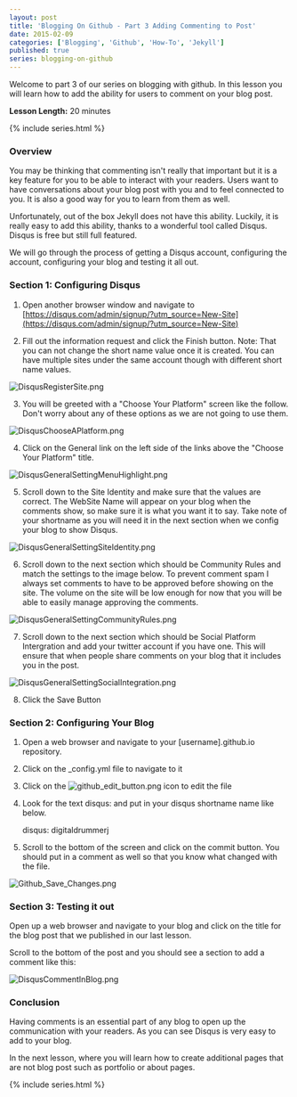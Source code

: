 ```yaml
---
layout: post
title: 'Blogging On Github - Part 3 Adding Commenting to Post'
date: 2015-02-09
categories: ['Blogging', 'Github', 'How-To', 'Jekyll']
published: true
series: blogging-on-github
---
```

Welcome to part 3 of our series on blogging with github.  In this lesson you will learn how to add the ability for users to comment on your blog post.

**Lesson Length:** 20 minutes

{% include series.html %}

### Overview

You may be thinking that commenting isn't really that important but it is a key feature for you to be able to interact with your readers.  Users want to have conversations about your blog post with you and to feel connected to you.   It is also a good way for you to learn from them as well.  

Unfortunately, out of the box Jekyll does not have this  ability.   Luckily, it is really easy to add this ability, thanks to a wonderful tool called Disqus.  Disqus is free but still full featured.

 We will go through the process of getting a Disqus account, configuring  the account,  configuring your blog and testing it all out.

### Section 1:  Configuring Disqus

1. Open another browser window and navigate to [https://disqus.com/admin/signup/?utm_source=New-Site](https://disqus.com/admin/signup/?utm_source=New-Site)

2. Fill out the information request and click the Finish button.  Note: That you can not change the short name value once it is created.  You can have multiple sites under the same account though with different short name values.

![DisqusRegisterSite.png]({{site.url}}/images/DisqusRegisterSite.png)

3. You will be greeted with a "Choose Your Platform" screen like the follow.  Don't worry about any of these options as we are not going to use them.

![DisqusChooseAPlatform.png]({{site.url}}/images/DisqusChooseAPlatform.png)

4. Click on the General link on the left side of the links above the "Choose Your Platform" title.

![DisqusGeneralSettingMenuHighlight.png]({{site.url}}/images/DisqusGeneralSettingMenuHighlight.png)

5. Scroll down to the Site Identity and make sure that the values are correct.  The WebSite Name will appear on your blog when the comments show, so make sure it is what you want it to say.  Take note of your shortname as you will need it in the next section when we config your blog to show Disqus.

![DisqusGeneralSettingSiteIdentity.png]({{site.url}}/images/DisqusGeneralSettingSiteIdentity.png)

6. Scroll down to the next section which should be Community Rules and match the settings to the image below.  To prevent comment spam I always set comments to have to be approved before showing on the site.  The volume on the site will be low enough for now that you will be able to easily manage approving the comments.

![DisqusGeneralSettingCommunityRules.png]({{site.url}}/images/DisqusGeneralSettingCommunityRules.png)

7. Scroll down to the next section which should be Social Platform Intergration and add your twitter account if you have one.  This will ensure that when people share comments on your blog that it includes you in the post.

![DisqusGeneralSettingSocialIntegration.png]({{site.url}}/images/DisqusGeneralSettingSocialIntegration.png)

8.  Click the Save Button

### Section 2: Configuring Your Blog

1. Open a web browser and navigate to your [username].github.io repository. 
2. Click on the _config.yml file to navigate to it 
3. Click on the ![github_edit_button.png]({{site.url}}/images/github_edit_button.png) icon to edit the file
4. Look for the text disqus: and put in your disqus shortname name like below.

	disqus: digitaldrummerj
	
5. Scroll to the bottom of the screen and click on the commit button.  You should put in a comment as well so that you know what changed with the file.

![Github_Save_Changes.png]({{site.url}}/images/Github_Save_Changes.png)


###  Section 3: Testing it out

Open up a web browser and navigate to your blog and click on the title for the blog post that we published in our last lesson.

Scroll to the bottom of the post and you should see a section to add a comment like this:

![DisqusCommentInBlog.png]({{site.url}}/images/DisqusCommentInBlog.png)

### Conclusion

Having comments is an essential part of any blog to open up the communication with your readers.  As you can see Disqus is very easy to add to your blog.


In the next lesson, where you will learn how to create additional pages that are not blog post such as portfolio or about pages.

{% include series.html %}